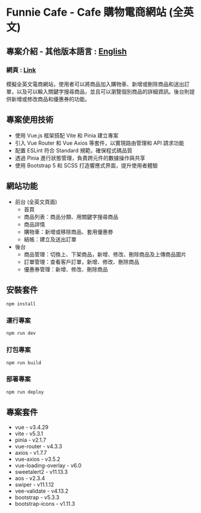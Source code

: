 # Funnie Cafe - Cafe 購物電商網站 (全英文)

## 專案介紹 - 其他版本語言 : [English](README.md)

### 網頁 : [Link](https://cywcarrie.github.io/vite-cafeproject/#/)

模擬全英文電商網站，使用者可以將商品加入購物車、新增或刪除商品和送出訂單，以及可以輸入關鍵字搜尋商品，並且可以瀏覽個別商品的詳細資訊。後台則提供新增或修改商品和優惠券的功能。

## 專案使用技術

- 使用 Vue.js 框架搭配 Vite 和 Pinia 建立專案
- 引入 Vue Router 和 Vue Axios 等套件，以實現路由管理和 API 請求功能
- 配置 ESLint 符合 Standard 規範，確保程式碼品質
- 透過 Pinia 進行狀態管理，負責跨元件的數據操作與共享
- 使用 Bootstrap 5 和 SCSS 打造響應式界面，提升使用者體驗

## 網站功能

- 前台 (全英文頁面)
   - 首頁
   - 商品列表：商品分類、用關鍵字搜尋商品
   - 商品詳情
   - 購物車：新增或移除商品、套用優惠劵
   - 結帳：建立及送出訂單
- 後台
   - 商品管理：切換上、下架商品，新增、修改、刪除商品及上傳商品圖片
   - 訂單管理：查看客戶訂單，新增、修改、刪除商品
   - 優惠券管理：新增、修改、刪除商品

## 安裝套件

```sh
npm install
```

### 運行專案

```sh
npm run dev
```

### 打包專案

```sh
npm run build
```

### 部署專案

```sh
npm run deploy
```

## 專案套件

- vue - v3.4.29
- vite - v5.3.1
- pinia - v2.1.7
- vue-router - v4.3.3
- axios - v1.7.7
- vue-axios - v3.5.2
- vue-loading-overlay - v6.0
- sweetalert2 - v11.13.3
- aos - v2.3.4
- swiper - v11.1.12
- vee-validate - v4.13.2
- bootstrap - v5.3.3
- bootstrap-icons - v1.11.3

